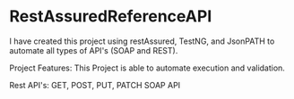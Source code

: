 # RestAssuredReferenceAPI
I have created this project using restAssured, TestNG, and JsonPATH to automate all types of API's (SOAP and REST).

Project Features:
This Project is able to automate execution and validation. 

Rest API's: GET, POST, PUT, PATCH
SOAP API
